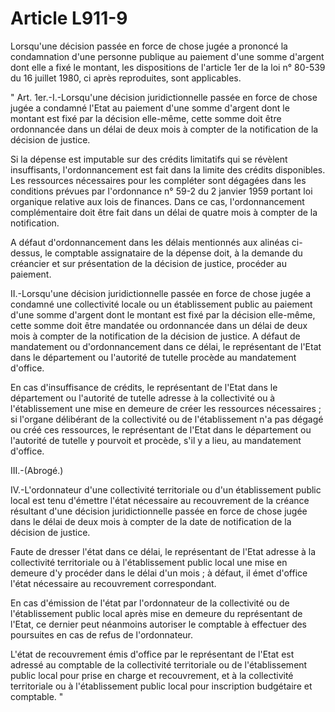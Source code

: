 # Article L911-9

Lorsqu'une décision passée en force de chose jugée a prononcé la condamnation d'une personne publique au paiement d'une somme d'argent dont elle a fixé le montant, les dispositions de l'article 1er de la loi n° 80-539 du 16 juillet 1980, ci après reproduites, sont applicables.

" Art. 1er.-I.-Lorsqu'une décision juridictionnelle passée en force de chose jugée a condamné l'Etat au paiement d'une somme d'argent dont le montant est fixé par la décision elle-même, cette somme doit être ordonnancée dans un délai de deux mois à compter de la notification de la décision de justice.

Si la dépense est imputable sur des crédits limitatifs qui se révèlent insuffisants, l'ordonnancement est fait dans la limite des crédits disponibles. Les ressources nécessaires pour les compléter sont dégagées dans les conditions prévues par l'ordonnance n° 59-2 du 2 janvier 1959 portant loi organique relative aux lois de finances. Dans ce cas, l'ordonnancement complémentaire doit être fait dans un délai de quatre mois à compter de la notification.

A défaut d'ordonnancement dans les délais mentionnés aux alinéas ci-dessus, le comptable assignataire de la dépense doit, à la demande du créancier et sur présentation de la décision de justice, procéder au paiement.

II.-Lorsqu'une décision juridictionnelle passée en force de chose jugée a condamné une collectivité locale ou un établissement public au paiement d'une somme d'argent dont le montant est fixé par la décision elle-même, cette somme doit être mandatée ou ordonnancée dans un délai de deux mois à compter de la notification de la décision de justice. A défaut de mandatement ou d'ordonnancement dans ce délai, le représentant de l'Etat dans le département ou l'autorité de tutelle procède au mandatement d'office.

En cas d'insuffisance de crédits, le représentant de l'Etat dans le département ou l'autorité de tutelle adresse à la collectivité ou à l'établissement une mise en demeure de créer les ressources nécessaires ; si l'organe délibérant de la collectivité ou de l'établissement n'a pas dégagé ou créé ces ressources, le représentant de l'Etat dans le département ou l'autorité de tutelle y pourvoit et procède, s'il y a lieu, au mandatement d'office.

III.-(Abrogé.)

IV.-L'ordonnateur d'une collectivité territoriale ou d'un établissement public local est tenu d'émettre l'état nécessaire au recouvrement de la créance résultant d'une décision juridictionnelle passée en force de chose jugée dans le délai de deux mois à compter de la date de notification de la décision de justice.

Faute de dresser l'état dans ce délai, le représentant de l'Etat adresse à la collectivité territoriale ou à l'établissement public local une mise en demeure d'y procéder dans le délai d'un mois ; à défaut, il émet d'office l'état nécessaire au recouvrement correspondant.

En cas d'émission de l'état par l'ordonnateur de la collectivité ou de l'établissement public local après mise en demeure du représentant de l'Etat, ce dernier peut néanmoins autoriser le comptable à effectuer des poursuites en cas de refus de l'ordonnateur.

L'état de recouvrement émis d'office par le représentant de l'Etat est adressé au comptable de la collectivité territoriale ou de l'établissement public local pour prise en charge et recouvrement, et à la collectivité territoriale ou à l'établissement public local pour inscription budgétaire et comptable. "
